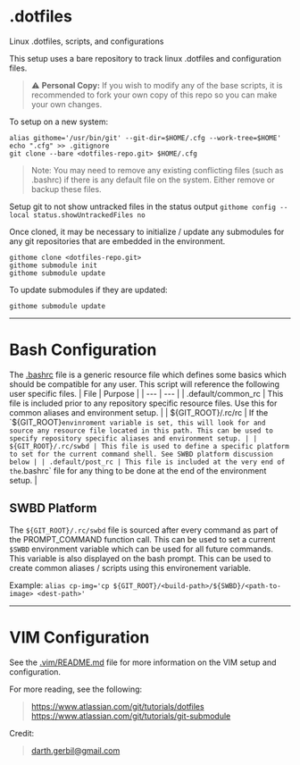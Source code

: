 # .dotfiles
Linux .dotfiles, scripts, and configurations

This setup uses a bare repository to track linux .dotfiles and configuration files.

> :warning: **Personal Copy:** If you wish to modify any of the base scripts, it is recommended to fork your own copy of this repo so you can make your own changes.

To setup on a new system:
```
alias githome='/usr/bin/git' --git-dir=$HOME/.cfg --work-tree=$HOME'
echo ".cfg" >> .gitignore
git clone --bare <dotfiles-repo.git> $HOME/.cfg
```

> Note: You may need to remove any existing conflicting files (such as .bashrc) if there is any default file on the system. Either remove or backup these files.

Setup git to not show untracked files in the status output
```githome config --local status.showUntrackedFiles no```

Once cloned, it may be necessary to initialize / update any submodules for any git repositories that are embedded in the environment.
```
githome clone <dotfiles-repo.git>
githome submodule init
githome submodule update
```

To update submodules if they are updated:
```
githome submodule update
```

---

# Bash Configuration
The [.bashrc](.bashrc) file is a generic resource file which defines some basics which should be compatible for any user. This script will reference the following user specific files.
| File | Purpose |
| --- | --- |
| .default/common_rc | This file is included prior to any repository specific resource files. Use this for common aliases and environment setup. |
| ${GIT_ROOT}/.rc/rc | If the `${GIT_ROOT}` envinroment variable is set, this will look for and source any resource file located in this path. This can be used to specify repository specific aliases and environment setup. |
| ${GIT_ROOT}/.rc/swbd | This file is used to define a specific platform to set for the current command shell. See SWBD platform discussion below |
| .default/post_rc | This file is included at the very end of the `.bashrc` file for any thing to be done at the end of the environment setup. |

## SWBD Platform
The `${GIT_ROOT}/.rc/swbd` file is sourced after every command as part of the PROMPT_COMMAND function call. This can be used to set a current `$SWBD` environment variable which can be used for all future commands. This variable is also displayed on the bash prompt. This can be used to create common aliases / scripts using this environement variable.

Example:
`alias cp-img='cp ${GIT_ROOT}/<build-path>/${SWBD}/<path-to-image> <dest-path>'`

---

# VIM Configuration
See the [.vim/README.md](.vim/README.md) file for more information on the VIM setup and configuration.

For more reading, see the following:
> <https://www.atlassian.com/git/tutorials/dotfiles>  
> <https://www.atlassian.com/git/tutorials/git-submodule>  

Credit:
> <darth.gerbil@gmail.com>
